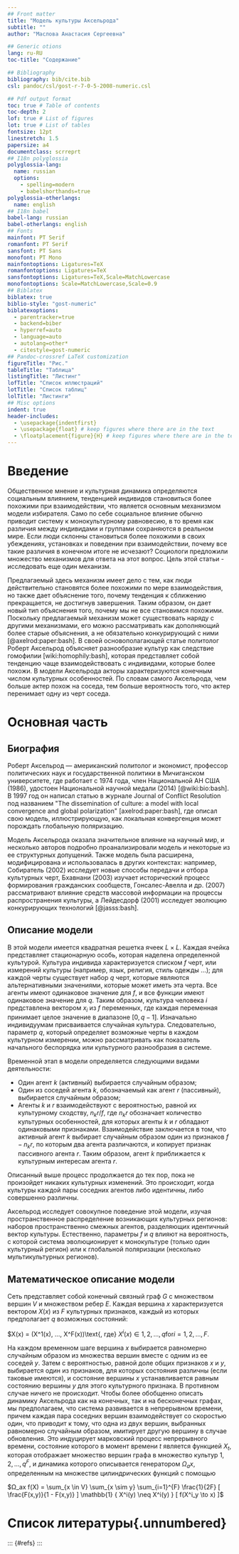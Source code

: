 ```yaml
---
## Front matter
title: "Модель культуры Аксельрода"
subtitle: ""
author: "Маслова Анастасия Сергеевна"

## Generic otions
lang: ru-RU
toc-title: "Содержание"

## Bibliography
bibliography: bib/cite.bib
csl: pandoc/csl/gost-r-7-0-5-2008-numeric.csl

## Pdf output format
toc: true # Table of contents
toc-depth: 2
lof: true # List of figures
lot: true # List of tables
fontsize: 12pt
linestretch: 1.5
papersize: a4
documentclass: scrreprt
## I18n polyglossia
polyglossia-lang:
  name: russian
  options:
	- spelling=modern
	- babelshorthands=true
polyglossia-otherlangs:
  name: english
## I18n babel
babel-lang: russian
babel-otherlangs: english
## Fonts
mainfont: PT Serif
romanfont: PT Serif
sansfont: PT Sans
monofont: PT Mono
mainfontoptions: Ligatures=TeX
romanfontoptions: Ligatures=TeX
sansfontoptions: Ligatures=TeX,Scale=MatchLowercase
monofontoptions: Scale=MatchLowercase,Scale=0.9
## Biblatex
biblatex: true
biblio-style: "gost-numeric"
biblatexoptions:
  - parentracker=true
  - backend=biber
  - hyperref=auto
  - language=auto
  - autolang=other*
  - citestyle=gost-numeric
## Pandoc-crossref LaTeX customization
figureTitle: "Рис."
tableTitle: "Таблица"
listingTitle: "Листинг"
lofTitle: "Список иллюстраций"
lotTitle: "Список таблиц"
lolTitle: "Листинги"
## Misc options
indent: true
header-includes:
  - \usepackage{indentfirst}
  - \usepackage{float} # keep figures where there are in the text
  - \floatplacement{figure}{H} # keep figures where there are in the text
---
```


# Введение

Общественное мнение и культурная динамика определяются социальным влиянием, тенденцией индивидов становиться более похожими при взаимодействии, что является основным механизмом модели избирателя. Само по себе социальное влияние обычно приводит систему к монокультурному равновесию, в то время как различия между индивидами и группами сохраняются в реальном мире. Если люди склонны становиться более похожими в своих убеждениях, установках и поведении при взаимодействии, почему все такие различия в конечном итоге не исчезают? Социологи предложили множество механизмов для ответа на этот вопрос. Цель этой статьи - исследовать еще один механизм. 

Предлагаемый здесь механизм имеет дело с тем, как люди действительно становятся более похожими по мере взаимодействия, но также дает объяснение того, почему тенденция к сближению прекращается, не достигнув завершения. Таким образом, он дает новый тип объяснения того, почему мы не все становимся похожими. Поскольку предлагаемый механизм может существовать наряду с другими механизмами, его можно рассматривать как дополняющий более старые объяснения, а не обязательно конкурирующий с ними [@axelrod:paper:bash]. В своей основополагающей статье политолог Роберт Аксельрод объясняет разнообразие культур как следствие гомофилии [wiki:homophily:bash], которая представляет собой тенденцию чаще взаимодействовать с индивидами, которые более похожи. В модели Аксельрода акторы характеризуются конечным числом культурных особенностей. По словам самого Аксельрода, чем больше актер похож на соседа, тем больше вероятность того, что актер перенимает одну из черт соседа.


# Основная часть

## Биография

Роберт Аксельрод — американский политолог и экономист, профессор политических наук и государственной политики в Мичиганском университете, где работает с 1974 года, член Национальной АН США (1986), удостоен Национальной научной медали (2014) [@wiki:bio:bash]. В 1997 год он написал статью в журнале Journal of Conflict Resolution под названием "The dissemination of culture: a model with local convergence and global polarization" [axelrod:paper:bash], где описал свою модель, иллюстрирующую, как локальная конвергенция может порождать глобальную поляризацию.

Модель Аксельрода оказала значительное влияние на научный мир, и несколько авторов подробно проанализировали модель и некоторые из ее структурных допущений. Также модель была расширена, модифицирована и использовалась в других контекстах: например, Собиратель (2002) исследует новые способы передачи и отбора культурных черт, Бхавнани (2003) изучает исторический процесс формирования гражданских сообществ, Гонсалес-Авелла и др. (2007) рассматривают влияние средств массовой информации на процессы распространения культуры, а Лейдесдорф (2001) исследует эволюцию конкурирующих технологий [@jasss:bash].

## Описание модели

В этой модели имеется квадратная решетка ячеек $L×L$. Каждая ячейка представляет стационарную особь, которая наделена определенной культурой. Культура индивида характеризуется списком $f$ черт, или измерений культуры (например, язык, религия, стиль одежды ...); для каждой черты существует набор $q$ черт, которые являются альтернативными значениями, которые может иметь эта черта. Все агенты имеют одинаковое значение для $f$, и все функции имеют одинаковое значение для $q$. Таким образом, культура человека $i$ представлена вектором $x_i$ из $f$ переменных, где каждая переменная принимает целое значение в диапазоне $[0, q - 1]$. Изначально индивидуумам присваивается случайная культура. Следовательно, параметр $q$, который определяет возможные черты в каждом культурном измерении, можно рассматривать как показатель начального беспорядка или культурного разнообразия в системе.

Временной этап в модели определяется следующими видами деятельности:

- Один агент $k$ (активный) выбирается случайным образом;
- Один из соседей агента $k$, обозначаемый как агент $r$ (пассивный), выбирается случайным образом;
- Агенты $k$ и $r$ взаимодействуют с вероятностью, равной их культурному сходству, $n_kr/f$, где $n_kr$ обозначает количество культурных особенностей, для которых агенты $k$ и $r$ обладают одинаковыми признаками. Взаимодействие заключается в том, что активный агент $k$ выбирает случайным образом один из признаков $f - n_kr$, по которым два агента различаются, и копирует признак пассивного агента $r$. Таким образом, агент $k$ приближается к культурным интересам агента $r$.

Описанный выше процесс продолжается до тех пор, пока не произойдет никаких культурных изменений. Это происходит, когда культуры каждой пары соседних агентов либо идентичны, либо совершенно различны.

Аксельрод исследует совокупное поведение этой модели, изучая пространственное распределение возникающих культурных регионов: наборов пространственно смежных агентов, разделяющих идентичный вектор культуры. Естественно, параметры $f$ и $q$ влияют на вероятность, с которой система эволюционирует к монокультуре (только один культурный регион) или к глобальной поляризации (несколько мультикультурных регионов).

## Математическое описание модели

Сеть представляет собой конечный связный граф $G$ с множеством вершин $V$ и множеством ребер $E$. Каждая вершина $x$ характеризуется вектором $X(x)$ из $F$ культурных признаков, каждый из которых предполагает $q$ возможных состояний:

$X(x) = (X^1(x), ..., X^F(x))\text{, где} $X^i(x) \in  {1,2,...,q} \text{for} i = 1,2,...,F$.

На каждом временном шаге вершина $x$ выбирается равномерно случайным образом из множества вершин вместе с одним из ее соседей $y$. Затем с вероятностью, равной доле общих признаков $x$ и $y$, выбирается один из признаков, для которых состояния различны (если таковые имеются), и состояние вершины $x$ устанавливается равным состоянию вершины $y$ для этого культурного признака. В противном случае ничего не происходит. Чтобы более обобщенно описать динамику Аксельрода как на конечных, так и на бесконечных графах, мы предполагаем, что система развивается в непрерывном времени, причем каждая пара соседних вершин взаимодействует со скоростью один, что приводит к тому, что одна из двух вершин, выбранных равномерно случайным образом, имитирует другую вершину в случае обновления. Это индуцирует марковский процесс непрерывного времени, состояние которого в момент времени $t$ является функцией $X_t$, которая отображает множество вершин графа в множество культур ${1, 2, . . . , q}^F$, и динамика которого описывается генератором $Ω_ax$, определенным на множестве цилиндрических функций с помощью

$Ω_ax f(X) = \sum_{x \in V} \sum_{x \sim y} \sum_{i=1}^{F} \frac{1}{2F} [ \frac{F(x,y)}{1 - F(x,y)} ] \mathbb{1} { X^i(y) \neq X^i(y) } [ f(X^i_y \to x) ]$



# Список литературы{.unnumbered}

::: {#refs}
:::
